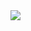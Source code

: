 
<img src="https://github.com/naiyannoor365/Naiyannoor365/blob/main/Certificates/Naiyan%20Noor.png">







